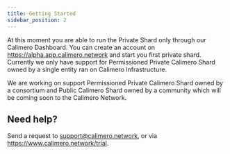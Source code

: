 ```yaml
---
title: Getting Started
sidebar_position: 2
---
```


At this moment you are able to run the Private Shard only through our Calimero Dashboard. You can create an account on https://alpha.app.calimero.network  and start you first private shard. Currently we only have support for Permissioned Private Calimero Shard owned by a single entity ran on Calimero Infrastructure. 

We are working on support Permissioned Private Calimero Shard owned by a consortium and Public Calimero Shard owned by a community which will be coming soon to the Calimero Network.

## Need help?
Send a request to support@calimero.network, or via https://www.calimero.network/trial.
